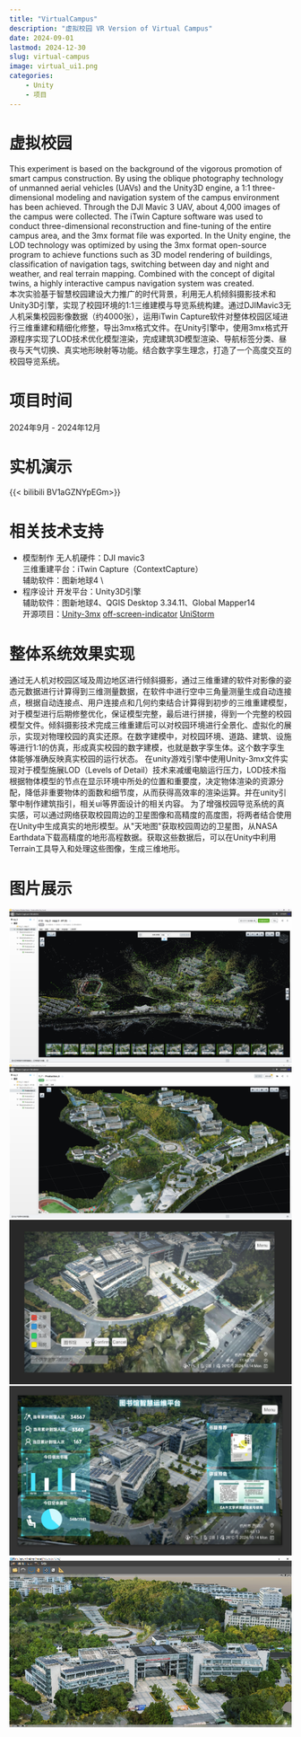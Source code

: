 ```yaml
---
title: "VirtualCampus"
description: "虚拟校园 VR Version of Virtual Campus"
date: 2024-09-01
lastmod: 2024-12-30
slug: virtual-campus
image: virtual_ui1.png
categories:
    - Unity
    - 项目
---
```


# 虚拟校园
This experiment is based on the background of the vigorous promotion of smart campus construction. By using the oblique photography technology of unmanned aerial vehicles (UAVs) and the Unity3D engine, a 1:1 three-dimensional modeling and navigation system of the campus environment has been achieved. Through the DJI Mavic 3 UAV, about 4,000 images of the campus were collected. The iTwin Capture software was used to conduct three-dimensional reconstruction and fine-tuning of the entire campus area, and the 3mx format file was exported. In the Unity engine, the LOD technology was optimized by using the 3mx format open-source program to achieve functions such as 3D model rendering of buildings, classification of navigation tags, switching between day and night and weather, and real terrain mapping. Combined with the concept of digital twins, a highly interactive campus navigation system was created. \
本次实验基于智慧校园建设大力推广的时代背景，利用无人机倾斜摄影技术和Unity3D引擎，实现了校园环境的1:1三维建模与导览系统构建。通过DJIMavic3无人机采集校园影像数据（约4000张），运用iTwin Capture软件对整体校园区域进行三维重建和精细化修整，导出3mx格式文件。在Unity引擎中，使用3mx格式开源程序实现了LOD技术优化模型渲染，完成建筑3D模型渲染、导航标签分类、昼夜与天气切换、真实地形映射等功能。结合数字孪生理念，打造了一个高度交互的校园导览系统。

# 项目时间
2024年9月 - 2024年12月

# 实机演示
{{< bilibili BV1aGZNYpEGm>}}

# 相关技术支持
- 模型制作
无人机硬件：DJI mavic3 \
三维重建平台：iTwin Capture（ContextCapture） \
辅助软件：图新地球4 \
- 程序设计
开发平台：Unity3D引擎 \
辅助软件：图新地球4、QGIS Desktop 3.34.11、Global Mapper14 \
开源项目：[Unity-3mx](https://github.com/ProjSEED/Unity-3mx) [off-screen-indicator](https://github.com/jinincarnate/off-screen-indicator) [UniStorm](https://assetstore.unity.com/packages/tools/particles-effects/unistorm-volumetric-clouds-sky-modular-weather-and-cloud-shadows-2714)

# 整体系统效果实现
通过无人机对校园区域及周边地区进行倾斜摄影，通过三维重建的软件对影像的姿态元数据进行计算得到三维测量数据，在软件中进行空中三角量测量生成自动连接点，根据自动连接点、用户连接点和几何约束结合计算得到初步的三维重建模型，对于模型进行后期修整优化，保证模型完整，最后进行拼接，得到一个完整的校园模型文件。倾斜摄影技术完成三维重建后可以对校园环境进行全景化、虚拟化的展示，实现对物理校园的真实还原。在数字建模中，对校园环境、道路、建筑、设施等进行1:1的仿真，形成真实校园的数字建模，也就是数字孪生体。这个数字孪生体能够准确反映真实校园的运行状态。
在unity游戏引擎中使用Unity-3mx文件实现对于模型施展LOD（Levels of Detail）技术来减缓电脑运行压力，LOD技术指根据物体模型的节点在显示环境中所处的位置和重要度，决定物体渲染的资源分配，降低非重要物体的面数和细节度，从而获得高效率的渲染运算。并在unity引擎中制作建筑指引，相关ui等界面设计的相关内容。
为了增强校园导览系统的真实感，可以通过网络获取校园周边的卫星图像和高精度的高度图，将两者结合使用在Unity中生成真实的地形模型。从"天地图"获取校园周边的卫星图，从NASA Earthdata下载高精度的地形高程数据。获取这些数据后，可以在Unity中利用Terrain工具导入和处理这些图像，生成三维地形。


# 图片展示
![aerotriangulation](picture2.png)  <br>
![three-dimensional reconstruction](picture1.png) <br>
![User interface1](virtual_ui2.png)  <br>
![User interface2](virtual_ui3.png) <br>
![Model display](virtual_model.png)  <br>